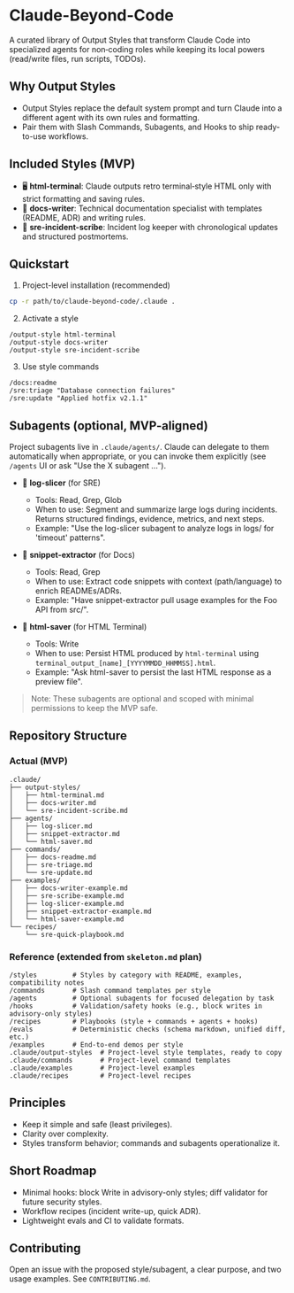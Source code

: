 # Claude-Beyond-Code

A curated library of Output Styles that transform Claude Code into specialized agents for non‑coding roles while keeping its local powers (read/write files, run scripts, TODOs).

## Why Output Styles
- Output Styles replace the default system prompt and turn Claude into a different agent with its own rules and formatting.
- Pair them with Slash Commands, Subagents, and Hooks to ship ready-to-use workflows.

## Included Styles (MVP)
- 🖥️ **html-terminal**: Claude outputs retro terminal‑style HTML only with strict formatting and saving rules.
- 📝 **docs-writer**: Technical documentation specialist with templates (README, ADR) and writing rules.
- 🚨 **sre-incident-scribe**: Incident log keeper with chronological updates and structured postmortems.

## Quickstart
1) Project-level installation (recommended)
```bash
cp -r path/to/claude-beyond-code/.claude .
```
2) Activate a style
```
/output-style html-terminal
/output-style docs-writer
/output-style sre-incident-scribe
```
3) Use style commands
```
/docs:readme
/sre:triage "Database connection failures"
/sre:update "Applied hotfix v2.1.1"
```

## Subagents (optional, MVP-aligned)
Project subagents live in `.claude/agents/`. Claude can delegate to them automatically when appropriate, or you can invoke them explicitly (see `/agents` UI or ask "Use the X subagent …").

- 🔎 **log-slicer** (for SRE)
  - Tools: Read, Grep, Glob
  - When to use: Segment and summarize large logs during incidents. Returns structured findings, evidence, metrics, and next steps.
  - Example: "Use the log-slicer subagent to analyze logs in logs/ for 'timeout' patterns".

- 📎 **snippet-extractor** (for Docs)
  - Tools: Read, Grep
  - When to use: Extract code snippets with context (path/language) to enrich READMEs/ADRs.
  - Example: "Have snippet-extractor pull usage examples for the Foo API from src/".

- 💾 **html-saver** (for HTML Terminal)
  - Tools: Write
  - When to use: Persist HTML produced by `html-terminal` using `terminal_output_[name]_[YYYYMMDD_HHMMSS].html`.
  - Example: "Ask html-saver to persist the last HTML response as a preview file".

> Note: These subagents are optional and scoped with minimal permissions to keep the MVP safe.

## Repository Structure

### Actual (MVP)
```
.claude/
├── output-styles/
│   ├── html-terminal.md
│   ├── docs-writer.md
│   └── sre-incident-scribe.md
├── agents/
│   ├── log-slicer.md
│   ├── snippet-extractor.md
│   └── html-saver.md
├── commands/
│   ├── docs-readme.md
│   ├── sre-triage.md
│   └── sre-update.md
├── examples/
│   ├── docs-writer-example.md
│   ├── sre-scribe-example.md
│   ├── log-slicer-example.md
│   ├── snippet-extractor-example.md
│   └── html-saver-example.md
└── recipes/
    └── sre-quick-playbook.md
```

### Reference (extended from `skeleton.md` plan)
```
/styles         # Styles by category with README, examples, compatibility notes
/commands       # Slash command templates per style
/agents         # Optional subagents for focused delegation by task
/hooks          # Validation/safety hooks (e.g., block writes in advisory-only styles)
/recipes        # Playbooks (style + commands + agents + hooks)
/evals          # Deterministic checks (schema markdown, unified diff, etc.)
/examples       # End-to-end demos per style
.claude/output-styles  # Project-level style templates, ready to copy
.claude/commands       # Project-level command templates
.claude/examples       # Project-level examples
.claude/recipes        # Project-level recipes
```

## Principles
- Keep it simple and safe (least privileges).
- Clarity over complexity.
- Styles transform behavior; commands and subagents operationalize it.

## Short Roadmap
- Minimal hooks: block Write in advisory-only styles; diff validator for future security styles.
- Workflow recipes (incident write-up, quick ADR).
- Lightweight evals and CI to validate formats.

## Contributing
Open an issue with the proposed style/subagent, a clear purpose, and two usage examples. See `CONTRIBUTING.md`.